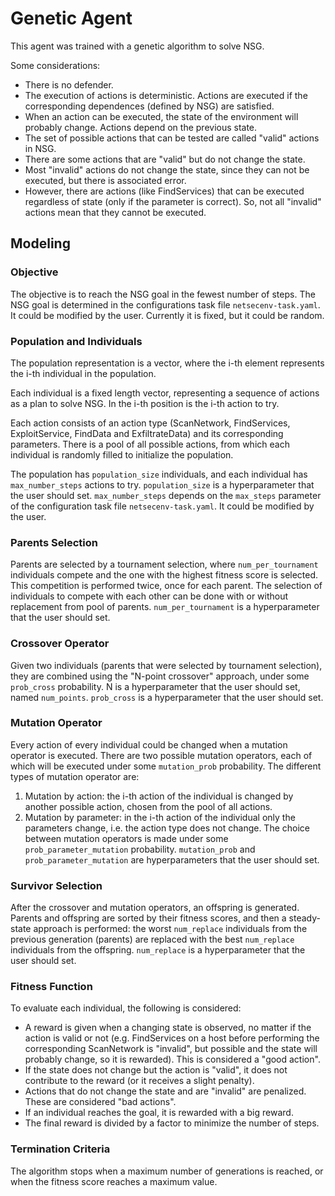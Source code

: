 # Genetic Agent

This agent was trained with a genetic algorithm to solve NSG.

Some considerations:
- There is no defender.
- The execution of actions is deterministic. Actions are executed if the corresponding dependences (defined by NSG) are satisfied.
- When an action can be executed, the state of the environment will probably change. Actions depend on the previous state.
- The set of possible actions that can be tested are called "valid" actions in NSG.
- There are some actions that are "valid" but do not change the state.
- Most "invalid" actions do not change the state, since they can not be executed, but there is associated error. 
- However, there are actions (like FindServices) that can be executed regardless of state (only if the parameter is correct). So, not all "invalid" actions mean that they cannot be executed.

## Modeling

### Objective
The objective is to reach the NSG goal in the fewest number of steps.
The NSG goal is determined in the configurations task file `netsecenv-task.yaml`. It could be modified by the user. Currently it is fixed, but it could be random.

### Population and Individuals
The population representation is a vector, where the i-th element represents the i-th individual in the population.

Each individual is a fixed length vector, representing a sequence of actions as a plan to solve NSG. In the i-th position is the i-th action to try.

Each action consists of an action type (ScanNetwork, FindServices, ExploitService, FindData and ExfiltrateData) and its corresponding parameters.
There is a pool of all possible actions, from which each individual is randomly filled to initialize the population. 

The population has `population_size` individuals, and each individual has `max_number_steps` actions to try.
`population_size` is a hyperparameter that the user should set.
`max_number_steps` depends on the `max_steps` parameter of the configuration task file `netsecenv-task.yaml`. It could be modified by the user.

### Parents Selection
Parents are selected by a tournament selection, where `num_per_tournament` individuals compete and the one with the highest fitness score is selected. 
This competition is performed twice, once for each parent.
The selection of individuals to compete with each other can be done with or without replacement from pool of parents.
`num_per_tournament` is a hyperparameter that the user should set.

### Crossover Operator
Given two individuals (parents that were selected by tournament selection), they are combined using the "N-point crossover" approach, under some `prob_cross` probability.
N is a hyperparameter that the user should set, named `num_points`.
`prob_cross` is a hyperparameter that the user should set.

### Mutation Operator
Every action of every individual could be changed when a mutation operator is executed.
There are two possible mutation operators, each of which will be executed under some `mutation_prob` probability.
The different types of mutation operator are:
1. Mutation by action: the i-th action of the individual is changed by another possible action, chosen from the pool of all actions.
2. Mutation by parameter: in the i-th action of the individual only the parameters change, i.e. the action type does not change.
The choice between mutation operators is made under some `prob_parameter_mutation` probability.
`mutation_prob` and `prob_parameter_mutation` are hyperparameters that the user should set.

### Survivor Selection
After the crossover and mutation operators, an offspring is generated.
Parents and offspring are sorted by their fitness scores, and then a steady-state approach is performed: the worst `num_replace` individuals from the previous generation (parents) are replaced with the best `num_replace` individuals from the offspring.
`num_replace` is a hyperparameter that the user should set.

### Fitness Function
To evaluate each individual, the following is considered:
- A reward is given when a changing state is observed, no matter if the action is valid or not (e.g. FindServices on a host before performing the corresponding ScanNetwork is "invalid", but possible and the state will probably change, so it is rewarded). This is considered a "good action".
- If the state does not change but the action is "valid", it does not contribute to the reward (or it receives a slight penalty).
- Actions that do not change the state and are "invalid" are penalized. These are considered "bad actions".
- If an individual reaches the goal, it is rewarded with a big reward.
- The final reward is divided by a factor to minimize the number of steps.

### Termination Criteria
The algorithm stops when a maximum number of generations is reached, or when the fitness score reaches a maximum value.

